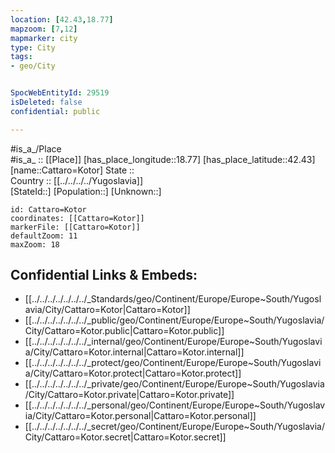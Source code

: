 ```yaml
---
location: [42.43,18.77] 
mapzoom: [7,12] 
mapmarker: city 
type: City
tags:
- geo/City


SpocWebEntityId: 29519
isDeleted: false
confidential: public

---
```

#is_a_/Place  
#is_a_ :: [[Place]] 
[has_place_longitude::18.77] 
[has_place_latitude::42.43] 
[name::Cattaro=Kotor] 
State ::  
Country :: [[../../../../Yugoslavia]]  
[StateId::] 
[Population::] 
[Unknown::] 


```leaflet
id: Cattaro=Kotor
coordinates: [[Cattaro=Kotor]] 
markerFile: [[Cattaro=Kotor]] 
defaultZoom: 11 
maxZoom: 18
```


## Confidential Links & Embeds: 
- [[../../../../../../../_Standards/geo/Continent/Europe/Europe~South/Yugoslavia/City/Cattaro=Kotor|Cattaro=Kotor]] 
- [[../../../../../../../_public/geo/Continent/Europe/Europe~South/Yugoslavia/City/Cattaro=Kotor.public|Cattaro=Kotor.public]] 
- [[../../../../../../../_internal/geo/Continent/Europe/Europe~South/Yugoslavia/City/Cattaro=Kotor.internal|Cattaro=Kotor.internal]] 
- [[../../../../../../../_protect/geo/Continent/Europe/Europe~South/Yugoslavia/City/Cattaro=Kotor.protect|Cattaro=Kotor.protect]] 
- [[../../../../../../../_private/geo/Continent/Europe/Europe~South/Yugoslavia/City/Cattaro=Kotor.private|Cattaro=Kotor.private]] 
- [[../../../../../../../_personal/geo/Continent/Europe/Europe~South/Yugoslavia/City/Cattaro=Kotor.personal|Cattaro=Kotor.personal]] 
- [[../../../../../../../_secret/geo/Continent/Europe/Europe~South/Yugoslavia/City/Cattaro=Kotor.secret|Cattaro=Kotor.secret]] 
